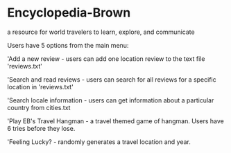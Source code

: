 # Encyclopedia-Brown
a resource for world travelers to learn, explore, and communicate

Users have 5 options from the main menu:

'Add a new review - users can add one location review to the text file 'reviews.txt'

'Search and read reviews - users can search for all reviews for a specific location in 'reviews.txt'

'Search locale information - users can get information about a particular country from cities.txt

'Play EB\'s Travel Hangman - a travel themed game of hangman. Users have 6 tries before they lose.

'Feeling Lucky? - randomly generates a travel location and year.

